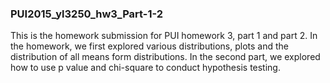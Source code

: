 ### PUI2015_yl3250_hw3_Part-1-2
This is the homework submission for PUI homework 3, part 1 and part 2.
In the homework, we first explored various distributions, plots and the distribution of all means form distributions. 
In the second part, we explored how to use p value and chi-square to conduct hypothesis testing. 
